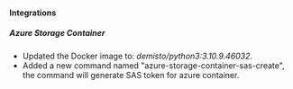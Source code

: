 
#### Integrations
##### Azure Storage Container
- Updated the Docker image to: *demisto/python3:3.10.9.46032*.
- Added a new command named "azure-storage-container-sas-create", the command will generate SAS token for azure container. 

